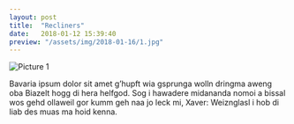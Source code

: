 ```yaml
---
layout: post
title:  "Recliners"
date:   2018-01-12 15:39:40
preview: "/assets/img/2018-01-16/1.jpg"
---
```


![Picture 1]("/assets/DSC_0109.jpg")

Bavaria ipsum dolor sit amet g’hupft wia gsprunga wolln dringma aweng oba Biazelt hogg di hera helfgod. Sog i hawadere midananda nomoi a bissal wos gehd ollaweil gor kumm geh naa jo leck mi, Xaver: Weiznglasl i hob di liab des muas ma hoid kenna.
